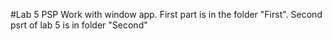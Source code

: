 #Lab 5 PSP
Work with window app. First part is in the folder "First". Second psrt of lab 5 is in folder "Second"

